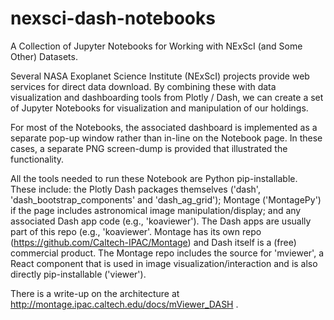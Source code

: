 # nexsci-dash-notebooks

A Collection of Jupyter Notebooks for Working with NExScI (and Some Other) Datasets.

Several NASA Exoplanet Science Institute (NExScI) projects provide web services for direct data download.  By combining these with data visualization and dashboarding tools from Plotly / Dash, we can create a set of Jupyter Notebooks for visualization and manipulation of our holdings.  

For most of the Notebooks, the associated dashboard is implemented as a separate pop-up window rather than in-line on the Notebook page.  In these cases, a separate PNG screen-dump is provided that illustrated the functionality.

All the tools needed to run these Notebook are Python pip-installable.  These include: the Plotly Dash packages themselves ('dash', 'dash_bootstrap_components' and 'dash_ag_grid'); Montage ('MontagePy') if the page includes astronomical image manipulation/display; and any associated Dash app code (e.g., 'koaviewer').  The Dash apps are usually part of this repo (e.g., 'koaviewer'.  Montage has its own repo (https://github.com/Caltech-IPAC/Montage) and Dash itself is a (free) commercial product.  The Montage repo includes the source for 'mviewer', a React component that is used in image visualization/interaction and is also directly pip-installable ('viewer').

There is a write-up on the architecture at http://montage.ipac.caltech.edu/docs/mViewer_DASH .
